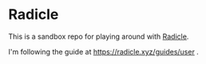 # Radicle

This is a sandbox repo for playing around with [Radicle](radicle.xyz).

I'm following the guide at https://radicle.xyz/guides/user .
